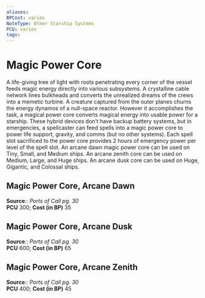 ```yaml
---
aliases: 
BPCost: varies 
NoteType: Other Starship Systems
PCU: varies 
tags: 
---
```


# Magic Power Core

A life-giving tree of light with roots penetrating every corner of the vessel feeds magic energy directly into various subsystems. A crystalline cable network lines bulkheads and converts the unrealized dreams of the crews into a memetic turbine. A creature captured from the outer planes churns the energy dynamos of a null-space reactor. However it accomplishes the task, a magical power core converts magical energy into usable power for a starship. These hybrid devices don’t have backup battery systems, but in emergencies, a spellcaster can feed spells into a magic power core to power life support, gravity, and comms (but no other systems). Each spell slot sacrificed to the power core provides 2 hours of emergency power per level of the spell slot. An arcane dawn magic power core can be used on Tiny, Small, and Medium ships. An arcane zenith core can be used on Medium, Large, and Huge ships. An arcane dusk core can be used on Huge, Gigantic, and Colossal ships.  

## Magic Power Core, Arcane Dawn

**Source**:: _Ports of Call pg. 30_  
**PCU** 300; **Cost (in BP)** 35  

## Magic Power Core, Arcane Dusk

**Source**:: _Ports of Call pg. 30_  
**PCU** 600; **Cost (in BP)** 65  
  

## Magic Power Core, Arcane Zenith

**Source**:: _Ports of Call pg. 30_  
**PCU** 400; **Cost (in BP)** 45

